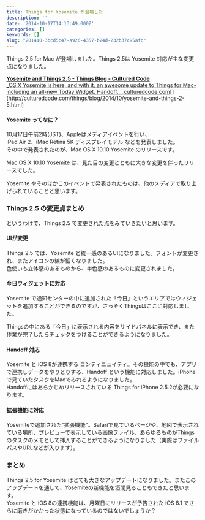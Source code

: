 ```yaml
---
title: Things for Yosemite が登場した
description: ''
date: '2014-10-17T14:13:49.000Z'
categories: []
keywords: []
slug: "201410-3bcd5c47-a926-4357-b24d-232b37c95afc"
---
```

Things 2.5 for Mac が登場しました。Things 2.5は Yosemite 対応が主な変更点になりました。

[**Yosemite and Things 2.5 - Things Blog - Cultured Code**  
_OS X Yosemite is here, and with it, an awesome update to Things for Mac-including an all-new Today Widget, Handoff…_culturedcode.com](http://culturedcode.com/things/blog/2014/10/yosemite-and-things-2-5.html "http://culturedcode.com/things/blog/2014/10/yosemite-and-things-2-5.html")[](http://culturedcode.com/things/blog/2014/10/yosemite-and-things-2-5.html)

#### Yosemite ってなに？

10月17日午前2時(JST)、Appleはメディアイベントを行い、  
iPad Air 2、iMac Retina 5K ディスプレイモデル などを発表しました。  
その中で発表されたのが、Mac OS X 10.10 Yosemite のリリースです。

Mac OS X 10.10 Yosemite は、見た目の変更とともに大きな変更を伴ったリリースでした。

Yosemite やそのほかこのイベントで発表されたものは、他のメディアで取り上げられていることと思います。

### Things 2.5 の変更点まとめ

というわけで、Things 2.5 で変更された点をみていきたいと思います。

#### **UIが変更**

Things 2.5 では、Yosemite と統一感のあるUIになりました。フォントが変更され、またアイコンの線が細くなりました。  
色使いも立体感のあるものから、単色感のあるものに変更されました。

#### **今日ウィジェットに対応**

Yosemite で通知センターの中に追加された「今日」というエリアではウィジェットを追加することができるのですが、さっそくThingsはここに対応しました。

Thingsの中にある「今日」に表示される内容をサイドパネルに表示でき、また作業が完了したらチェックをつけることができるようになりました。

#### Handoff 対応

Yosemite と iOS 8が連携する コンティニュイティ。その機能の中でも、アプリで連携しデータをやりとりする、Handoff という機能に対応しました。iPhoneで見ていたタスクをMacでみれるようになりました。  
Handoffにはあらかじめリリースされている Things for iPhone 2.5.2が必要になります。

#### 拡張機能に対応

Yosemiteで追加された”拡張機能”。Safariで見ているページや、地図で表示されている場所、プレビューで表示している画像ファイル、あらゆるものがThingsのタスクのメモとして挿入することができるようになりました（実際はファイルパスやURLなどが入ります）。

### まとめ

Things 2.5 for Yosemite はとても大きなアップデートになりました。またこのアップデートを通して、Yosemiteの新機能を垣間見ることもできたと思います。  
Yosemite と iOS 8の連携機能は、月曜日にリリースが予告された iOS 8.1 でさらに磨きがかかった状態になっているのではないでしょうか？